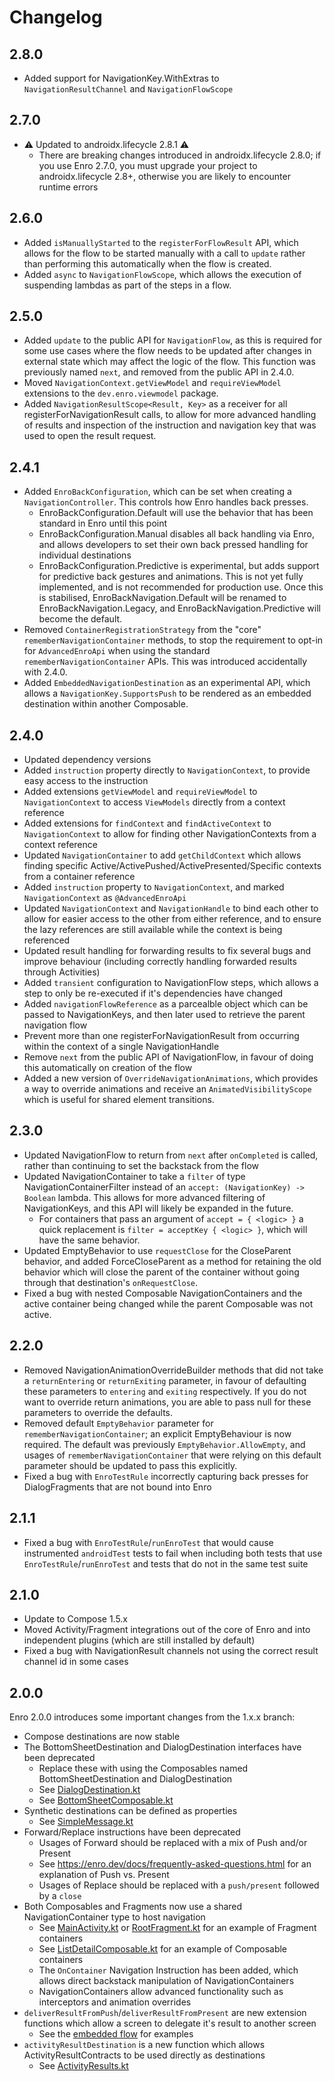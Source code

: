 # Changelog

## 2.8.0
* Added support for NavigationKey.WithExtras to `NavigationResultChannel` and `NavigationFlowScope`

## 2.7.0
* ⚠️ Updated to androidx.lifecycle 2.8.1 ⚠️
  * There are breaking changes introduced in androidx.lifecycle 2.8.0; if you use Enro 2.7.0, you must upgrade your project to androidx.lifecycle 2.8+, otherwise you are likely to encounter runtime errors 

## 2.6.0
* Added `isManuallyStarted` to the `registerForFlowResult` API, which allows for the flow to be started manually with a call to `update` rather than performing this automatically when the flow is created.
* Added `async` to `NavigationFlowScope`, which allows the execution of suspending lambdas as part of the steps in a flow.

## 2.5.0
* Added `update` to the public API for `NavigationFlow`, as this is required for some use cases where the flow needs to be updated after changes in external state which may affect the logic of the flow. This function was previously named `next`, and removed from the public API in 2.4.0.
* Moved `NavigationContext.getViewModel` and `requireViewModel` extensions to the `dev.enro.viewmodel` package.
* Added `NavigationResultScope<Result, Key>` as a receiver for all registerForNavigationResult calls, to allow for more advanced handling of results and inspection of the instruction and navigation key that was used to open the result request.

## 2.4.1
* Added `EnroBackConfiguration`, which can be set when creating a `NavigationController`. This controls how Enro handles back presses.
  * EnroBackConfiguration.Default will use the behavior that has been standard in Enro until this point
  * EnroBackConfiguration.Manual disables all back handling via Enro, and allows developers to set their own back pressed handling for individual destinations
  * EnroBackConfiguration.Predictive is experimental, but adds support for predictive back gestures and animations. This is not yet fully implemented, and is not recommended for production use. Once this is stabilised, EnroBackNavigation.Default will be renamed to EnroBackNavigation.Legacy, and EnroBackNavigation.Predictive will become the default.
* Removed `ContainerRegistrationStrategy` from the "core" `rememberNavigationContainer` methods, to stop the requirement to opt-in for `AdvancedEnroApi` when using the standard `rememberNavigationContainer` APIs. This was introduced accidentally with 2.4.0.
* Added `EmbeddedNavigationDestination` as an experimental API, which allows a `NavigationKey.SupportsPush` to be rendered as an embedded destination within another Composable.

## 2.4.0
* Updated dependency versions
* Added `instruction` property directly to `NavigationContext`, to provide easy access to the instruction
* Added extensions `getViewModel` and `requireViewModel` to `NavigationContext` to access `ViewModels` directly from a context reference
* Added extensions for `findContext` and `findActiveContext` to `NavigationContext` to allow for finding other NavigationContexts from a context reference
* Updated `NavigationContainer` to add `getChildContext` which allows finding specific Active/ActivePushed/ActivePresented/Specific contexts from a container reference
* Added `instruction` property to `NavigationContext`, and marked `NavigationContext` as `@AdvancedEnroApi`
* Updated `NavigationContext` and `NavigationHandle` to bind each other to allow for easier access to the other from either reference, and to ensure the lazy references are still available while the context is being referenced
* Updated result handling for forwarding results to fix several bugs and improve behaviour (including correctly handling forwarded results through Activities)
* Added `transient` configuration to NavigationFlow steps, which allows a step to only be re-executed if it's dependencies have changed
* Added `navigationFlowReference` as a parcealble object which can be passed to NavigationKeys, and then later used to retrieve the parent navigation flow
* Prevent more than one registerForNavigationResult from occurring within the context of a single NavigationHandle
* Remove `next` from the public API of NavigationFlow, in favour of doing this automatically on creation of the flow
* Added a new version of `OverrideNavigationAnimations`, which provides a way to override animations and receive an `AnimatedVisibilityScope` which is useful for shared element transitions.

## 2.3.0
* Updated NavigationFlow to return from `next` after `onCompleted` is called, rather than continuing to set the backstack from the flow
* Updated NavigationContainer to take a `filter` of type NavigationContainerFilter instead of an `accept: (NavigationKey) -> Boolean` lambda. This allows for more advanced filtering of NavigationKeys, and this API will likely be expanded in the future. 
  * For containers that pass an argument of `accept = { <logic> }` a quick replacement is `filter = acceptKey { <logic> }`, which will have the same behavior.
* Updated EmptyBehavior to use `requestClose` for the CloseParent behavior, and added ForceCloseParent as a method for retaining the old behavior which will close the parent of the container without going through that destination's `onRequestClose`.
* Fixed a bug with nested Composable NavigationContainers and the active container being changed while the parent Composable was not active.  

## 2.2.0
* Removed NavigationAnimationOverrideBuilder methods that did not take a `returnEntering` or `returnExiting` parameter, in favour of defaulting these parameters to `entering` and `exiting` respectively. If you do not want to override return animations, you are able to pass null for these parameters to override the defaults.
* Removed default `EmptyBehavior` parameter for `rememberNavigationContainer`; an explicit EmptyBehaviour is now required. The default was previously `EmptyBehavior.AllowEmpty`, and usages of `rememberNavigationContainer` that were relying on this default parameter should be updated to pass this explicitly.
* Fixed a bug with `EnroTestRule` incorrectly capturing back presses for DialogFragments that are not bound into Enro

## 2.1.1
* Fixed a bug with `EnroTestRule`/`runEnroTest` that would cause instrumented `androidTest` tests to fail when including both tests that use `EnroTestRule`/`runEnroTest` and tests that do not in the same test suite

## 2.1.0
* Update to Compose 1.5.x
* Moved Activity/Fragment integrations out of the core of Enro and into independent plugins (which are still installed by default)
* Fixed a bug with NavigationResult channels not using the correct result channel id in some cases

## 2.0.0
Enro 2.0.0 introduces some important changes from the 1.x.x branch: 
* Compose destinations are now stable 
* The BottomSheetDestination and DialogDestination interfaces have been deprecated
  * Replace these with using the Composables named BottomSheetDestination and DialogDestination
  * See [DialogDestination.kt](example%2Fsrc%2Fmain%2Fjava%2Fdev%2Fenro%2Fexample%2Fdestinations%2Fcompose%2FDialogComposable.kt)
  * See [BottomSheetComposable.kt](example%2Fsrc%2Fmain%2Fjava%2Fdev%2Fenro%2Fexample%2Fdestinations%2Fcompose%2FBottomSheetComposable.kt)
* Synthetic destinations can be defined as properties
  * See [SimpleMessage.kt](example%2Fsrc%2Fmain%2Fjava%2Fdev%2Fenro%2Fexample%2Fdestinations%2Fsynthetic%2FSimpleMessage.kt)
* Forward/Replace instructions have been deprecated
  * Usages of Forward should be replaced with a mix of Push and/or Present 
  * See https://enro.dev/docs/frequently-asked-questions.html for an explanation of Push vs. Present
  * Usages of Replace should be replaced with a `push/present` followed by a `close`
* Both Composables and Fragments now use a shared NavigationContainer type to host navigation
  * See [MainActivity.kt](example%2Fsrc%2Fmain%2Fjava%2Fdev%2Fenro%2Fexample%2FMainActivity.kt) or [RootFragment.kt](example%2Fsrc%2Fmain%2Fjava%2Fdev%2Fenro%2Fexample%2FRootFragment.kt) for an example of Fragment containers
  * See [ListDetailComposable.kt](example%2Fsrc%2Fmain%2Fjava%2Fdev%2Fenro%2Fexample%2Fdestinations%2Flistdetail%2Fcompose%2FListDetailComposable.kt) for an example of Composable containers
  * The `OnContainer` Navigation Instruction has been added, which allows direct backstack manipulation of NavigationContainers
  * NavigationContainers allow advanced functionality such as interceptors and animation overrides
* `deliverResultFromPush`/`deliverResultFromPresent` are new extension functions which allow a screen to delegate it's result to another screen
  * See the [embedded flow](example%2Fsrc%2Fmain%2Fjava%2Fdev%2Fenro%2Fexample%2Fdestinations%2Fresult%2Fflow%2Fembedded) for examples
* `activityResultDestination` is a new function which allows ActivityResultContracts to be used directly as destinations
  * See [ActivityResults.kt](example%2Fsrc%2Fmain%2Fjava%2Fdev%2Fenro%2Fexample%2Fdestinations%2Factivity%2FActivityResults.kt)